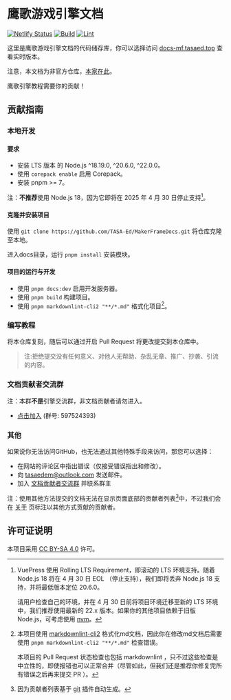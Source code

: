 # 鹰歌游戏引擎文档

[![Netlify Status](https://api.netlify.com/api/v1/badges/75983092-fde6-4c25-8f5f-6e0d7af010fe/deploy-status)](https://app.netlify.com/sites/jovial-sable-a4b76d/deploys)
[![Build](https://github.com/TASA-Ed/MakerFrameDocs/actions/workflows/pr-check.yml/badge.svg)](https://github.com/TASA-Ed/MakerFrameDocs/actions/workflows/pr-check.yml)
[![Lint](https://github.com/TASA-Ed/MakerFrameDocs/actions/workflows/pr-lint.yml/badge.svg)](https://github.com/TASA-Ed/MakerFrameDocs/actions/workflows/pr-lint.yml)

这里是鹰歌游戏引擎文档的代码储存库，你可以选择访问 [docs-mf.tasaed.top](https://docs-mf.tasaed.top/) 查看实时版本。

注意，本文档为非官方仓库，[本家在此](https://github.com/leamus/MakerFrame)。

鹰歌引擎教程需要你的贡献！

## 贡献指南

### 本地开发

#### **要求**

- 安装 LTS 版本 的 Node.js ^18.19.0, ^20.6.0, ^22.0.0。
- 使用 `corepack enable` 启用 Corepack。
- 安装 pnpm >= 7。

注：**不推荐**使用 Node.js 18，因为它即将在 2025 年 4 月 30 日停止支持[^node18]。

#### **克隆并安装项目**

使用 `git clone https://github.com/TASA-Ed/MakerFrameDocs.git` 将仓库克隆至本地。

进入docs目录，运行 `pnpm install` 安装模块。

#### **项目的运行与开发**

- 使用 `pnpm docs:dev` 启用开发服务器。
- 使用 `pnpm build` 构建项目。
- 使用 `pnpm markdownlint-cli2 "**/*.md"` 格式化项目[^lint]。

### 编写教程

将本仓库复刻，随后可以通过开启 Pull Request 将更改提交到本仓库中。

> 注:拒绝提交没有任何意义、对他人无帮助、杂乱无章、推广、抄袭、引流的内容。

### 文档贡献者交流群

注：本群**不是**引擎交流群，非文档贡献者请勿进入。

- [点击加入](https://qm.qq.com/q/9tsBvtRsiY) (群号: 597524393)

### 其他

如果说你无法访问GitHub，也无法通过其他特殊手段来访问，那您可以选择：

- 在网站的评论区中指出错误（仅接受错误指出和修改）。
- 向 [tasaedem@outlook.com](mailto:tasaedem@outlook.com) 发送邮件。
- 加入 [文档贡献者交流群](#文档贡献者交流群) 并联系群主

注：使用其他方法提交的文档无法在显示页面底部的贡献者列表[^list]中，不过我们会在 [关于](https://docs-mf.tasaed.top/about.html) 页标注以其他方式贡献的贡献者。

## 许可证说明

本项目采用 [CC BY-SA 4.0](https://creativecommons.org/licenses/by-sa/4.0/) 许可。

[^node18]: VuePress 使用 Rolling LTS Requirement，即滚动的 LTS 环境支持。随着 Node.js 18 将在 4 月 30 日 EOL （停止支持），我们即将丢弃 Node.js 18 支持，并将最低版本定位 20.6.0。

    请用户检查自己的环境，并在 4 月 30 日前将项目环境迁移至新的 LTS 环境中，我们推荐使用最新的 22.x 版本。如果你的其他项目依赖于旧版 Node.js，可考虑使用 [nvm](https://github.com/nvm-sh/nvm)。

[^lint]: 本项目使用 [markdownlint-cli2](https://www.npmjs.com/package/markdownlint-cli2) 格式化md文档，因此你在修改md文档后需要使用 `pnpm markdownlint-cli2 "**/*.md"` 检查错误。

    本项目的 Pull Request 状态检查也包括 markdownlint ，只不过这些检查是中立性的，即使报错也可以正常合并（尽管如此，但我们还是推荐你修复完所有错误之后再来提交 PR ）。

[^list]: 因为贡献者列表基于 [git](https://ecosystem.vuejs.press/zh/plugins/development/git.html) 插件自动生成。
